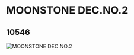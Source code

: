 # MOONSTONE DEC.NO.2
## 10546
![MOONSTONE DEC.NO.2](https://lc-www-live-s.legocdn.com/media/bricks/5/2/6022347.jpg)